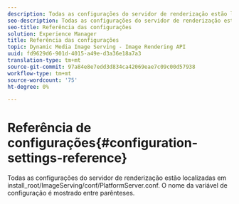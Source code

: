 ```yaml
---
description: Todas as configurações do servidor de renderização estão localizadas em install_root/ImageServing/conf/PlatformServer.conf. O nome da variável de configuração é mostrado entre parênteses.
seo-description: Todas as configurações do servidor de renderização estão localizadas em install_root/ImageServing/conf/PlatformServer.conf. O nome da variável de configuração é mostrado entre parênteses.
seo-title: Referência das configurações
solution: Experience Manager
title: Referência das configurações
topic: Dynamic Media Image Serving - Image Rendering API
uuid: fd9629d6-901d-4015-a49e-d3a36e18a7a3
translation-type: tm+mt
source-git-commit: 97a84e8e7edd3d834ca42069eae7c09c00d57938
workflow-type: tm+mt
source-wordcount: '75'
ht-degree: 0%

---
```



# Referência de configurações{#configuration-settings-reference}

Todas as configurações do servidor de renderização estão localizadas em install_root/ImageServing/conf/PlatformServer.conf. O nome da variável de configuração é mostrado entre parênteses.

